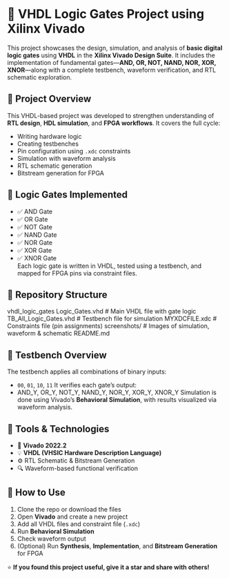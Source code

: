 # 🔌 VHDL Logic Gates Project using Xilinx Vivado
This project showcases the design, simulation, and analysis of **basic digital logic gates** using **VHDL** in the **Xilinx Vivado Design Suite**. It includes the implementation of fundamental gates—**AND, OR, NOT, NAND, NOR, XOR, XNOR**—along with a complete testbench, waveform verification, and RTL schematic exploration.
## 🚀 Project Overview
This VHDL-based project was developed to strengthen understanding of **RTL design**, **HDL simulation**, and **FPGA workflows**. It covers the full cycle:
- Writing hardware logic
- Creating testbenches
- Pin configuration using `.xdc` constraints
- Simulation with waveform analysis
- RTL schematic generation
- Bitstream generation for FPGA
## 🧠 Logic Gates Implemented
- ✅ AND Gate  
- ✅ OR Gate  
- ✅ NOT Gate  
- ✅ NAND Gate  
- ✅ NOR Gate  
- ✅ XOR Gate  
- ✅ XNOR Gate  
Each logic gate is written in VHDL, tested using a testbench, and mapped for FPGA pins via constraint files.
## 📁 Repository Structure
vhdl_logic_gates
Logic_Gates.vhd # Main VHDL file with gate logic
TB_All_Logic_Gates.vhd # Testbench file for simulation
MYXDCFILE.xdc # Constraints file (pin assignments)
screenshots/ # Images of simulation, waveform & schematic
README.md
## 🧪 Testbench Overview
The testbench applies all combinations of binary inputs:
- `00`, `01`, `10`, `11`
It verifies each gate’s output:
- AND_Y, OR_Y, NOT_Y, NAND_Y, NOR_Y, XOR_Y, XNOR_Y
Simulation is done using Vivado’s **Behavioral Simulation**, with results visualized via waveform analysis.
## 🔧 Tools & Technologies
- 🧰 **Vivado 2022.2**
- 💡 **VHDL (VHSIC Hardware Description Language)**
- ⚙️ RTL Schematic & Bitstream Generation
- 🔍 Waveform-based functional verification
## 📌 How to Use
1. Clone the repo or download the files
2. Open **Vivado** and create a new project
3. Add all VHDL files and constraint file (`.xdc`)
4. Run **Behavioral Simulation**
5. Check waveform output
6. (Optional) Run **Synthesis**, **Implementation**, and **Bitstream Generation** for FPGA
   
⭐️ **If you found this project useful, give it a star and share with others!**


